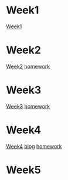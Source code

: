 # Week1
[Week1](https://legandcorepower2.github.io/207410571/w1/week01.html)
 
#  Week2

[Week2](https://legandcorepower2.github.io/207410571/w2/2.html)
[homework](https://legandcorepower2.github.io/207410571/w2/2homework.html)
# Week3
[Week3](https://legandcorepower2.github.io/207410571/w3/tku60.html)
[homework](https://legandcorepower2.github.io/207410571/w3/week03.html)
# Week4
[Week4](https://legandcorepower2.github.io/207410571/w4/week04.html)
[blog](https://legandcorepower2.github.io/207410571/w4/blog.html)
[homework](https://legandcorepower2.github.io/207410571/w4/w4.html)
# Week5

<!--stackedit_data:
eyJoaXN0b3J5IjpbLTYzMTY2MjQwNCwxMjMxNjMzNTUzLDU2Mj
M5OTYxOV19
-->